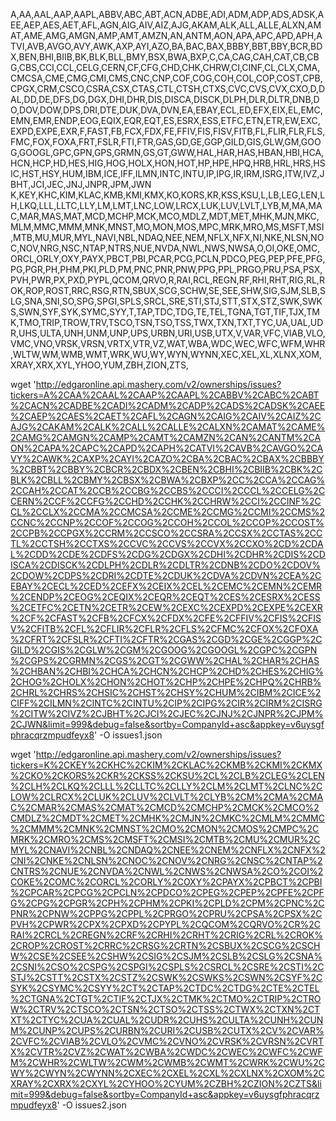 A,AA,AAL,AAP,AAPL,ABBV,ABC,ABT,ACN,ADBE,ADI,ADM,ADP,ADS,ADSK,AEE,AEP,AES,AET,AFL,AGN,AIG,AIV,AIZ,AJG,AKAM,ALK,ALL,ALLE,ALXN,AMAT,AME,AMG,AMGN,AMP,AMT,AMZN,AN,ANTM,AON,APA,APC,APD,APH,ATVI,AVB,AVGO,AVY,AWK,AXP,AYI,AZO,BA,BAC,BAX,BBBY,BBT,BBY,BCR,BDX,BEN,BHI,BIIB,BK,BLK,BLL,BMY,BSX,BWA,BXP,C,CA,CAG,CAH,CAT,CB,CBG,CBS,CCI,CCL,CELG,CERN,CF,CFG,CHD,CHK,CHRW,CI,CINF,CL,CLX,CMA,CMCSA,CME,CMG,CMI,CMS,CNC,CNP,COF,COG,COH,COL,COP,COST,CPB,CPGX,CRM,CSCO,CSRA,CSX,CTAS,CTL,CTSH,CTXS,CVC,CVS,CVX,CXO,D,DAL,DD,DE,DFS,DG,DGX,DHI,DHR,DIS,DISCA,DISCK,DLPH,DLR,DLTR,DNB,DO,DOV,DOW,DPS,DRI,DTE,DUK,DVA,DVN,EA,EBAY,ECL,ED,EFX,EIX,EL,EMC,EMN,EMR,ENDP,EOG,EQIX,EQR,EQT,ES,ESRX,ESS,ETFC,ETN,ETR,EW,EXC,EXPD,EXPE,EXR,F,FAST,FB,FCX,FDX,FE,FFIV,FIS,FISV,FITB,FL,FLIR,FLR,FLS,FMC,FOX,FOXA,FRT,FSLR,FTI,FTR,GAS,GD,GE,GGP,GILD,GIS,GLW,GM,GOOG,GOOGL,GPC,GPN,GPS,GRMN,GS,GT,GWW,HAL,HAR,HAS,HBAN,HBI,HCA,HCN,HCP,HD,HES,HIG,HOG,HOLX,HON,HOT,HP,HPE,HPQ,HRB,HRL,HRS,HSIC,HST,HSY,HUM,IBM,ICE,IFF,ILMN,INTC,INTU,IP,IPG,IR,IRM,ISRG,ITW,IVZ,JBHT,JCI,JEC,JNJ,JNPR,JPM,JWN
K,KEY,KHC,KIM,KLAC,KMB,KMI,KMX,KO,KORS,KR,KSS,KSU,L,LB,LEG,LEN,LH,LKQ,LLL,LLTC,LLY,LM,LMT,LNC,LOW,LRCX,LUK,LUV,LVLT,LYB,M,MA,MAC,MAR,MAS,MAT,MCD,MCHP,MCK,MCO,MDLZ,MDT,MET,MHK,MJN,MKC,MLM,MMC,MMM,MNK,MNST,MO,MON,MOS,MPC,MRK,MRO,MS,MSFT,MSI,MTB,MU,MUR,MYL,NAVI,NBL,NDAQ,NEE,NEM,NFLX,NFX,NI,NKE,NLSN,NOC,NOV,NRG,NSC,NTAP,NTRS,NUE,NVDA,NWL,NWS,NWSA,O,OI,OKE,OMC,ORCL,ORLY,OXY,PAYX,PBCT,PBI,PCAR,PCG,PCLN,PDCO,PEG,PEP,PFE,PFG,PG,PGR,PH,PHM,PKI,PLD,PM,PNC,PNR,PNW,PPG,PPL,PRGO,PRU,PSA,PSX,PVH,PWR,PX,PXD,PYPL,QCOM,QRVO,R,RAI,RCL,REGN,RF,RHI,RHT,RIG,RL,ROK,ROP,ROST,RRC,RSG,RTN,SBUX,SCG,SCHW,SE,SEE,SHW,SIG,SJM,SLB,SLG,SNA,SNI,SO,SPG,SPGI,SPLS,SRCL,SRE,STI,STJ,STT,STX,STZ,SWK,SWKS,SWN,SYF,SYK,SYMC,SYY,T,TAP,TDC,TDG,TE,TEL,TGNA,TGT,TIF,TJX,TMK,TMO,TRIP,TROW,TRV,TSCO,TSN,TSO,TSS,TWX,TXN,TXT,TYC,UA,UAL,UDR,UHS,ULTA,UNH,UNM,UNP,UPS,URBN,URI,USB,UTX,V,VAR,VFC,VIAB,VLO,VMC,VNO,VRSK,VRSN,VRTX,VTR,VZ,WAT,WBA,WDC,WEC,WFC,WFM,WHR,WLTW,WM,WMB,WMT,WRK,WU,WY,WYN,WYNN,XEC,XEL,XL,XLNX,XOM,XRAY,XRX,XYL,YHOO,YUM,ZBH,ZION,ZTS,


wget 'http://edgaronline.api.mashery.com/v2/ownerships/issues?tickers=A%2CAA%2CAAL%2CAAP%2CAAPL%2CABBV%2CABC%2CABT%2CACN%2CADBE%2CADI%2CADM%2CADP%2CADS%2CADSK%2CAEE%2CAEP%2CAES%2CAET%2CAFL%2CAGN%2CAIG%2CAIV%2CAIZ%2CAJG%2CAKAM%2CALK%2CALL%2CALLE%2CALXN%2CAMAT%2CAME%2CAMG%2CAMGN%2CAMP%2CAMT%2CAMZN%2CAN%2CANTM%2CAON%2CAPA%2CAPC%2CAPD%2CAPH%2CATVI%2CAVB%2CAVGO%2CAVY%2CAWK%2CAXP%2CAYI%2CAZO%2CBA%2CBAC%2CBAX%2CBBBY%2CBBT%2CBBY%2CBCR%2CBDX%2CBEN%2CBHI%2CBIIB%2CBK%2CBLK%2CBLL%2CBMY%2CBSX%2CBWA%2CBXP%2CC%2CCA%2CCAG%2CCAH%2CCAT%2CCB%2CCBG%2CCBS%2CCCI%2CCCL%2CCELG%2CCERN%2CCF%2CCFG%2CCHD%2CCHK%2CCHRW%2CCI%2CCINF%2CCL%2CCLX%2CCMA%2CCMCSA%2CCME%2CCMG%2CCMI%2CCMS%2CCNC%2CCNP%2CCOF%2CCOG%2CCOH%2CCOL%2CCOP%2CCOST%2CCPB%2CCPGX%2CCRM%2CCSCO%2CCSRA%2CCSX%2CCTAS%2CCTL%2CCTSH%2CCTXS%2CCVC%2CCVS%2CCVX%2CCXO%2CD%2CDAL%2CDD%2CDE%2CDFS%2CDG%2CDGX%2CDHI%2CDHR%2CDIS%2CDISCA%2CDISCK%2CDLPH%2CDLR%2CDLTR%2CDNB%2CDO%2CDOV%2CDOW%2CDPS%2CDRI%2CDTE%2CDUK%2CDVA%2CDVN%2CEA%2CEBAY%2CECL%2CED%2CEFX%2CEIX%2CEL%2CEMC%2CEMN%2CEMR%2CENDP%2CEOG%2CEQIX%2CEQR%2CEQT%2CES%2CESRX%2CESS%2CETFC%2CETN%2CETR%2CEW%2CEXC%2CEXPD%2CEXPE%2CEXR%2CF%2CFAST%2CFB%2CFCX%2CFDX%2CFE%2CFFIV%2CFIS%2CFISV%2CFITB%2CFL%2CFLIR%2CFLR%2CFLS%2CFMC%2CFOX%2CFOXA%2CFRT%2CFSLR%2CFTI%2CFTR%2CGAS%2CGD%2CGE%2CGGP%2CGILD%2CGIS%2CGLW%2CGM%2CGOOG%2CGOOGL%2CGPC%2CGPN%2CGPS%2CGRMN%2CGS%2CGT%2CGWW%2CHAL%2CHAR%2CHAS%2CHBAN%2CHBI%2CHCA%2CHCN%2CHCP%2CHD%2CHES%2CHIG%2CHOG%2CHOLX%2CHON%2CHOT%2CHP%2CHPE%2CHPQ%2CHRB%2CHRL%2CHRS%2CHSIC%2CHST%2CHSY%2CHUM%2CIBM%2CICE%2CIFF%2CILMN%2CINTC%2CINTU%2CIP%2CIPG%2CIR%2CIRM%2CISRG%2CITW%2CIVZ%2CJBHT%2CJCI%2CJEC%2CJNJ%2CJNPR%2CJPM%2CJWN&limit=999&debug=false&sortby=CompanyId+asc&appkey=v6uysgfphracqrzmpudfeyx8' -O issues1.json

wget 'http://edgaronline.api.mashery.com/v2/ownerships/issues?tickers=K%2CKEY%2CKHC%2CKIM%2CKLAC%2CKMB%2CKMI%2CKMX%2CKO%2CKORS%2CKR%2CKSS%2CKSU%2CL%2CLB%2CLEG%2CLEN%2CLH%2CLKQ%2CLLL%2CLLTC%2CLLY%2CLM%2CLMT%2CLNC%2CLOW%2CLRCX%2CLUK%2CLUV%2CLVLT%2CLYB%2CM%2CMA%2CMAC%2CMAR%2CMAS%2CMAT%2CMCD%2CMCHP%2CMCK%2CMCO%2CMDLZ%2CMDT%2CMET%2CMHK%2CMJN%2CMKC%2CMLM%2CMMC%2CMMM%2CMNK%2CMNST%2CMO%2CMON%2CMOS%2CMPC%2CMRK%2CMRO%2CMS%2CMSFT%2CMSI%2CMTB%2CMU%2CMUR%2CMYL%2CNAVI%2CNBL%2CNDAQ%2CNEE%2CNEM%2CNFLX%2CNFX%2CNI%2CNKE%2CNLSN%2CNOC%2CNOV%2CNRG%2CNSC%2CNTAP%2CNTRS%2CNUE%2CNVDA%2CNWL%2CNWS%2CNWSA%2CO%2COI%2COKE%2COMC%2CORCL%2CORLY%2COXY%2CPAYX%2CPBCT%2CPBI%2CPCAR%2CPCG%2CPCLN%2CPDCO%2CPEG%2CPEP%2CPFE%2CPFG%2CPG%2CPGR%2CPH%2CPHM%2CPKI%2CPLD%2CPM%2CPNC%2CPNR%2CPNW%2CPPG%2CPPL%2CPRGO%2CPRU%2CPSA%2CPSX%2CPVH%2CPWR%2CPX%2CPXD%2CPYPL%2CQCOM%2CQRVO%2CR%2CRAI%2CRCL%2CREGN%2CRF%2CRHI%2CRHT%2CRIG%2CRL%2CROK%2CROP%2CROST%2CRRC%2CRSG%2CRTN%2CSBUX%2CSCG%2CSCHW%2CSE%2CSEE%2CSHW%2CSIG%2CSJM%2CSLB%2CSLG%2CSNA%2CSNI%2CSO%2CSPG%2CSPGI%2CSPLS%2CSRCL%2CSRE%2CSTI%2CSTJ%2CSTT%2CSTX%2CSTZ%2CSWK%2CSWKS%2CSWN%2CSYF%2CSYK%2CSYMC%2CSYY%2CT%2CTAP%2CTDC%2CTDG%2CTE%2CTEL%2CTGNA%2CTGT%2CTIF%2CTJX%2CTMK%2CTMO%2CTRIP%2CTROW%2CTRV%2CTSCO%2CTSN%2CTSO%2CTSS%2CTWX%2CTXN%2CTXT%2CTYC%2CUA%2CUAL%2CUDR%2CUHS%2CULTA%2CUNH%2CUNM%2CUNP%2CUPS%2CURBN%2CURI%2CUSB%2CUTX%2CV%2CVAR%2CVFC%2CVIAB%2CVLO%2CVMC%2CVNO%2CVRSK%2CVRSN%2CVRTX%2CVTR%2CVZ%2CWAT%2CWBA%2CWDC%2CWEC%2CWFC%2CWFM%2CWHR%2CWLTW%2CWM%2CWMB%2CWMT%2CWRK%2CWU%2CWY%2CWYN%2CWYNN%2CXEC%2CXEL%2CXL%2CXLNX%2CXOM%2CXRAY%2CXRX%2CXYL%2CYHOO%2CYUM%2CZBH%2CZION%2CZTS&limit=999&debug=false&sortby=CompanyId+asc&appkey=v6uysgfphracqrzmpudfeyx8' -O issues2.json
